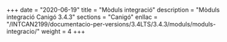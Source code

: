 +++
date        = "2020-06-19"
title       = "Mòduls integració"
description = "Mòduls integració Canigó 3.4.3"
sections    = "Canigó"
enllac		= "/INTCAN2199/documentacio-per-versions/3.4LTS/3.4.3/moduls/moduls-integracio/"
weight		= 4
+++

